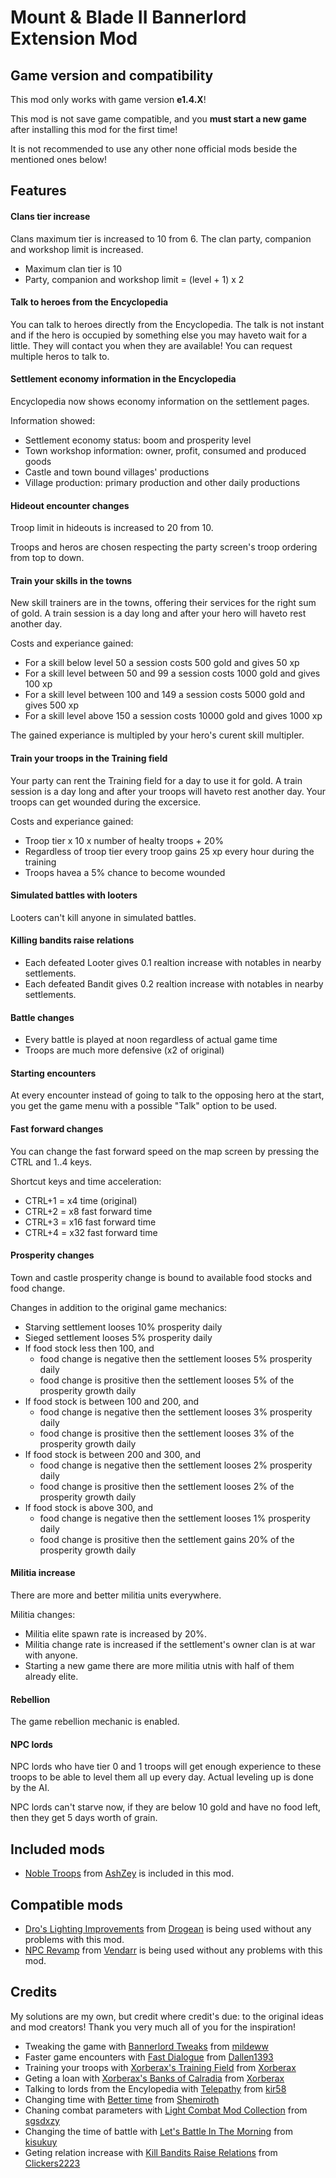# Mount &amp; Blade II Bannerlord Extension Mod

## Game version and compatibility

This mod only works with game version **e1.4.X**!

This mod is not save game compatible, and you **must start a new game** after installing this mod for the first time!

It is not recommended to use any other none official mods beside the mentioned ones below!

## Features

#### Clans tier increase

Clans maximum tier is increased to 10 from 6. The clan party, companion and workshop limit is increased.

* Maximum clan tier is 10
* Party, companion and workshop limit = (level + 1) x 2

#### Talk to heroes from the Encyclopedia

You can talk to heroes directly from the Encyclopedia. The talk is not instant and if the hero is occupied by something else you may haveto wait for a little. They will contact you when they are available! You can request multiple heros to talk to.

#### Settlement economy information in the Encyclopedia

Encyclopedia now shows economy information on the settlement pages.

Information showed:
* Settlement economy status: boom and prosperity level
* Town workshop information: owner, profit, consumed and produced goods
* Castle and town bound villages' productions
* Village production: primary production and other daily productions

#### Hideout encounter changes

Troop limit in hideouts is increased to 20 from 10.

Troops and heros are chosen respecting the party screen's troop ordering from top to down.

#### Train your skills in the towns

New skill trainers are in the towns, offering their services for the right sum of gold. A train session is a day long and after your hero will haveto rest another day.

Costs and experiance gained:
* For a skill below level 50 a session costs 500 gold and gives 50 xp
* For a skill level between 50 and 99 a session costs 1000 gold and gives 100 xp
* For a skill level between 100 and 149 a session costs 5000 gold and gives 500 xp
* For a skill level above 150 a session costs 10000 gold and gives 1000 xp

The gained experiance is multipled by your hero's curent skill multipler.

#### Train your troops in the Training field

Your party can rent the Training field for a day to use it for gold. A train session is a day long and after your troops will haveto rest another day. Your troops can get wounded during the excersice.

Costs and experiance gained:
* Troop tier x 10 x number of healty troops + 20%
* Regardless of troop tier every troop gains 25 xp every hour during the training
* Troops havea a 5% chance to become wounded

#### Simulated battles with looters

Looters can't kill anyone in simulated battles.

#### Killing bandits raise relations

* Each defeated Looter gives 0.1 realtion increase with notables in nearby settlements.
* Each defeated Bandit gives 0.2 realtion increase with notables in nearby settlements.

#### Battle changes

* Every battle is played at noon regardless of actual game time
* Troops are much more defensive (x2 of original)

#### Starting encounters

At every encounter instead of going to talk to the opposing hero at the start, you get the game menu with a possible "Talk" option to be used.

#### Fast forward changes

You can change the fast forward speed on the map screen by pressing the CTRL and 1..4 keys.

Shortcut keys and time acceleration:
* CTRL+1 = x4 time (original)
* CTRL+2 = x8 fast forward time
* CTRL+3 = x16 fast forward time
* CTRL+4 = x32 fast forward time

#### Prosperity changes

Town and castle prosperity change is bound to available food stocks and food change.

Changes in addition to the original game mechanics:
* Starving settlement looses 10% prosperity daily
* Sieged settlement looses 5% prosperity daily
* If food stock less then 100, and
	* food change is negative then the settlement looses 5% prosperity daily
	* food change is prositive then the settlement looses 5% of the prosperity growth daily
* If food stock is between 100 and 200, and
	* food change is negative then the settlement looses 3% prosperity daily
	* food change is prositive then the settlement looses 3% of the prosperity growth daily
* If food stock is between 200 and 300, and
	* food change is negative then the settlement looses 2% prosperity daily
	* food change is prositive then the settlement looses 2% of the prosperity growth daily
* If food stock is above 300, and
	* food change is negative then the settlement looses 1% prosperity daily
	* food change is prositive then the settlement gains 20% of the prosperity growth daily

#### Militia increase

There are more and better militia units everywhere.

Militia changes:
* Militia elite spawn rate is increased by 20%.
* Militia change rate is increased if the settlement's owner clan is at war with anyone.
* Starting a new game there are more militia utnis with half of them already elite.

#### Rebellion

The game rebellion mechanic is enabled.

#### NPC lords

NPC lords who have tier 0 and 1 troops will get enough experience to these troops to be able to level them all up every day. Actual leveling up is done by the AI. 

NPC lords can't starve now, if they are below 10 gold and have no food left, then they get 5 days worth of grain.

## Included mods

* [Noble Troops](https://www.nexusmods.com/mountandblade2bannerlord/mods/202) from [AshZey](https://www.nexusmods.com/mountandblade2bannerlord/users/1025831) is included in this mod.

## Compatible mods

* [Dro's Lighting Improvements](https://www.nexusmods.com/mountandblade2bannerlord/mods/6) from [Drogean](https://www.nexusmods.com/mountandblade2bannerlord/users/79933) is being used without any problems with this mod.
* [NPC Revamp](https://www.nexusmods.com/mountandblade2bannerlord/mods/21) from [Vendarr](https://www.nexusmods.com/mountandblade2bannerlord/users/34873) is being used without any problems with this mod.

## Credits

My solutions are my own, but credit where credit's due: to the original ideas and mod creators! Thank you very much all of you for the inspiration!

* Tweaking the game with [Bannerlord Tweaks](https://www.nexusmods.com/mountandblade2bannerlord/mods/49) from [mildeww](https://www.nexusmods.com/mountandblade2bannerlord/users/1159298)
* Faster game encounters with [Fast Dialogue](https://www.nexusmods.com/mountandblade2bannerlord/mods/68) from [Dallen1393](https://www.nexusmods.com/mountandblade2bannerlord/users/85685243)
* Training your troops with [Xorberax's Training Field](https://www.nexusmods.com/mountandblade2bannerlord/mods/258) from [Xorberax](https://www.nexusmods.com/mountandblade2bannerlord/users/75222188)
* Geting a loan with [Xorberax's Banks of Calradia](https://www.nexusmods.com/mountandblade2bannerlord/mods/475) from [Xorberax](https://www.nexusmods.com/mountandblade2bannerlord/users/75222188)
* Talking to lords from the Encylopedia with [Telepathy](https://www.nexusmods.com/mountandblade2bannerlord/mods/1203) from [kir58](https://www.nexusmods.com/mountandblade2bannerlord/users/3358343)
* Changing time with [Better time](https://www.nexusmods.com/mountandblade2bannerlord/mods/139) from [Shemiroth](https://www.nexusmods.com/mountandblade2bannerlord/users/40324940)
* Chaning combat parameters with [Light Combat Mod Collection](https://www.nexusmods.com/mountandblade2bannerlord/mods/1121) from [sgsdxzy](https://www.nexusmods.com/mountandblade2bannerlord/users/33526760)
* Changing the time of battle with [Let's Battle In The Morning](https://www.nexusmods.com/mountandblade2bannerlord/mods/1126) from [kisukuy](https://www.nexusmods.com/mountandblade2bannerlord/users/8642876)
* Geting relation increase with [Kill Bandits Raise Relations](https://www.nexusmods.com/mountandblade2bannerlord/mods/500) from [Clickers2223](https://www.nexusmods.com/mountandblade2bannerlord/users/61177901)
